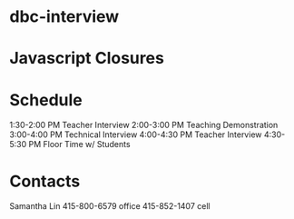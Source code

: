 dbc-interview
=============

Javascript Closures
===================

Schedule
========

1:30-2:00 PM	Teacher Interview
2:00-3:00 PM	Teaching Demonstration  
3:00-4:00 PM	Technical Interview
4:00-4:30 PM	Teacher Interview
4:30-5:30 PM	Floor Time w/ Students

Contacts
========
Samantha Lin
415-800-6579 office
415-852-1407 cell

